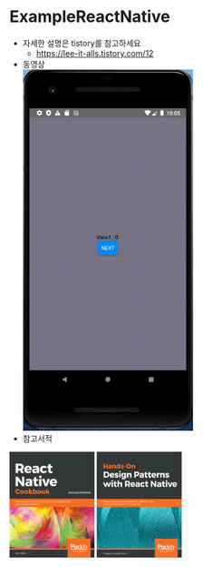 # ExampleReactNative
- 자세한 설명은 tistory를 참고하세요 <br>
  * https://lee-it-alls.tistory.com/12
- 동영상 <br>
  <img src="./ScreenShot/movie.gif" width="300px">
- 참고서적 <br>
<div>
<img src="./ScreenShot/book3.png" width="150px">
<img src="./ScreenShot/book4.png" width="150px">
</div><br><br>
